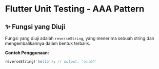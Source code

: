 # Flutter Unit Testing - AAA Pattern

## ✨ Fungsi yang Diuji

Fungsi yang diuji adalah `reverseString`, yang menerima sebuah string dan mengembalikannya dalam bentuk terbalik.

**Contoh Penggunaan:**

```dart
reverseString('hello'); // output: 'olleh'
